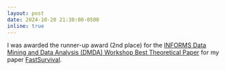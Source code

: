 ```yaml
---
layout: post
date: 2024-10-20 21:30:00-0500
inline: true
---
```


I was awarded the runner-up award (2nd place) for the [INFORMS Data Mining and Data Analysis (DMDA) Workshop Best Theoretical Paper](https://connect.informs.org/data-mining/awards/new-item22275866739965778) for my paper [FastSurvival]().
